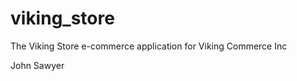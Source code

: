 viking_store
============

The Viking Store e-commerce application for Viking Commerce Inc


John Sawyer
